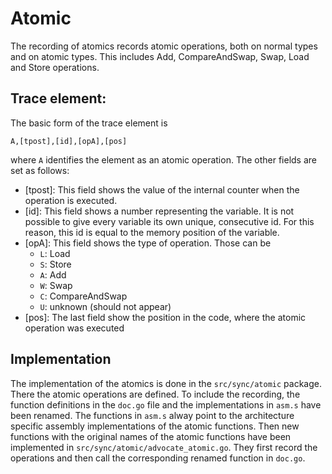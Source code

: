 # Atomic
The recording of atomics records atomic operations, both on normal types and on atomic types. This includes Add, CompareAndSwap, Swap, Load and Store operations.


## Trace element:
The basic form of the trace element is
```
A,[tpost],[id],[opA],[pos]
```
where `A` identifies the element as an atomic operation.
The other fields are set as follows:
- [tpost]: This field shows the value of the internal counter when the operation is executed.
- [id]: This field shows a number representing the variable. It is not possible to give every variable its own unique, consecutive id. For this reason, this id is equal to the memory position of the variable.
- [opA]: This field shows the type of operation. Those can be
	- `L`: Load
	- `S`: Store
	- `A`: Add
	- `W`: Swap
	- `C`: CompareAndSwap
	- `U`: unknown (should not appear)
- [pos]: The last field show the position in the code, where the atomic operation was executed


## Implementation
The implementation of the atomics is done in the `src/sync/atomic` package. There the atomic operations are defined. To include the recording, the function definitions in the `doc.go` file and the implementations in `asm.s` have been renamed. The functions in `asm.s` alway point to the architecture specific assembly implementations of the atomic functions. Then new functions with the original names of the atomic functions have been implemented in `src/sync/atomic/advocate_atomic.go`. They first record the operations and then call the corresponding renamed function in `doc.go`.
